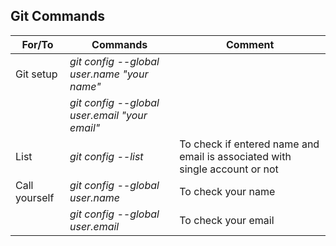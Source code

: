 ## Git Commands
|For/To |Commands|Comment|
|--- |---|--- |
|Git setup |_git config --global user.name "your name"_||
||_git config --global user.email "your email"_||
|List |_git config --list_|To check if entered name and email is associated with single account or not|
|Call yourself |_git config --global user.name_|To check your name|
||_git config --global user.email_|To check your email|